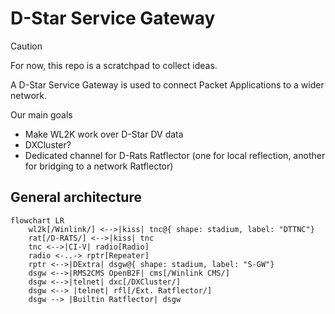 # D-Star Service Gateway

> [!CAUTION]
> For now, this repo is a scratchpad to collect ideas.

A D-Star Service Gateway is used to connect Packet Applications to a wider network.

Our main goals
  * Make WL2K work over D-Star DV data
  * DXCluster?
  * Dedicated channel for D-Rats Ratflector (one for local reflection, another for bridging to a network Ratflector)

## General architecture

```mermaid
flowchart LR
    wl2k[/Winlink/] <-->|kiss| tnc@{ shape: stadium, label: "DTTNC"}
    rat[/D-RATS/] <-->|kiss| tnc
    tnc <-->|CI-V| radio[Radio]
    radio <-..-> rptr[Repeater]
    rptr <-->|DExtra| dsgw@{ shape: stadium, label: "S-GW"}
    dsgw <-->|RMS2CMS OpenB2F| cms[/Winlink CMS/]
    dsgw <-->|telnet| dxc[/DXCluster/]
    dsgw <--> |telnet| rfl[/Ext. Ratflector/]
    dsgw --> |Builtin Ratflector| dsgw
```
